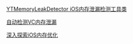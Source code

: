 [YTMemoryLeakDetector iOS内存泄漏检测工具类](https://segmentfault.com/a/1190000012121342)

[自动检测VC内存泄漏](https://www.jianshu.com/p/870318df8b47)

[深入探索iOS内存优化](https://juejin.cn/post/6864492188404088846)

